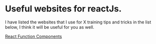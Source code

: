 # Useful websites for reactJs.
I have listed the websites that I use for X training tips and tricks in the list below, I think it will be useful for you as well.

[React Function Components](https://www.robinwieruch.de/react-function-component)
